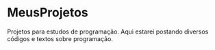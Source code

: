# MeusProjetos
 Projetos para estudos de programação.
 Aqui estarei postando diversos códigos e textos sobre programação.
